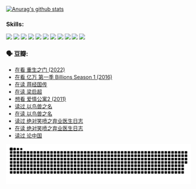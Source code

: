 
[![Anurag's github stats](https://github-readme-stats.vercel.app/api?username=w940853815)](https://github.com/anuraghazra/github-readme-stats)

### Skills:

<code><img height="32" src="https://cdn.jsdelivr.net/npm/simple-icons@v5/icons/python.svg"></code>
<code><img height="32" src="https://cdn.jsdelivr.net/npm/simple-icons@v5/icons/javascript.svg"></code>
<code><img height="32" src="https://cdn.jsdelivr.net/npm/simple-icons@v5/icons/django.svg"></code>
<code><img height="32" src="https://cdn.jsdelivr.net/npm/simple-icons@v5/icons/flask.svg"></code>
<code><img height="32" src="https://cdn.jsdelivr.net/npm/simple-icons@v5/icons/vuetify.svg"></code>
<code><img height="32" src="https://cdn.jsdelivr.net/npm/simple-icons@v5/icons/git.svg"></code>
<code><img height="32" src="https://cdn.jsdelivr.net/npm/simple-icons@v5/icons/docker.svg"></code>
<code><img height="32" src="https://cdn.jsdelivr.net/npm/simple-icons@v5/icons/postgresql.svg"></code>
<code><img height="32" src="https://cdn.jsdelivr.net/npm/simple-icons@v5/icons/elasticsearch.svg"></code>
<code><img height="32" src="https://cdn.jsdelivr.net/npm/simple-icons@v5/icons/macos.svg"></code>
<code><img height="32" src="https://cdn.jsdelivr.net/npm/simple-icons@v5/icons/linux.svg"></code>

### 🗣 豆瓣:

<!-- DOUBAN-ACTIVITIES:START -->
- [在看 重生之门‎ (2022)](https://www.douban.com/people/136069238/status/3882598762/?_i=54179533)
- [在看 亿万 第一季 Billions Season 1‎ (2016)](https://www.douban.com/people/136069238/status/3878098700/?_i=54179533)
- [在读 蒋经国传](https://www.douban.com/people/136069238/status/3877458956/?_i=54179533)
- [在读 梁启超](https://www.douban.com/people/136069238/status/3876806133/?_i=54179533)
- [想看 爱情公寓2‎ (2011)](https://www.douban.com/people/136069238/status/3876682115/?_i=54179533)
- [读过 以鸟兽之名](https://www.douban.com/people/136069238/status/3876369302/?_i=54179533)
- [在读 以鸟兽之名](https://www.douban.com/people/136069238/status/3869094471/?_i=54179533)
- [读过 绝对笑喷之弃业医生日志](https://www.douban.com/people/136069238/status/3869093225/?_i=54179533)
- [在读 绝对笑喷之弃业医生日志](https://www.douban.com/people/136069238/status/3862106751/?_i=54179533)
- [读过 论中国](https://www.douban.com/people/136069238/status/3862105795/?_i=54179533)
<!-- DOUBAN-ACTIVITIES:END -->


![Snake animation](https://raw.githubusercontent.com/w940853815/w940853815/output/github-contribution-grid-snake.svg)

<!--
**w940853815/w940853815** is a ✨ _special_ ✨ repository because its `README.md` (this file) appears on your GitHub profile.

Here are some ideas to get you started:

- 🔭 I’m currently working on ...
- 🌱 I’m currently learning ...
- 👯 I’m looking to collaborate on ...
- 🤔 I’m looking for help with ...
- 💬 Ask me about ...
- 📫 How to reach me: ...
- 😄 Pronouns: ...
- ⚡ Fun fact: ...
-->
